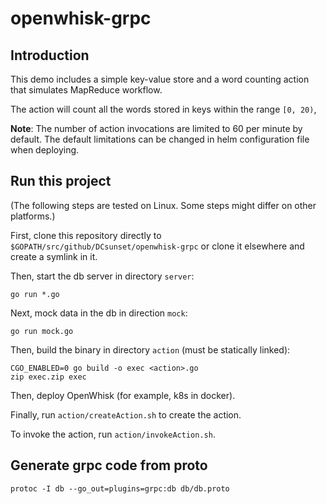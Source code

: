 # openwhisk-grpc

## Introduction

This demo includes a simple key-value store and a word counting action
that simulates MapReduce workflow.

The action will count all the words stored in keys within the range `[0, 20)`,

**Note**:
The number of action invocations are limited to 60 per minute by default.
The default limitations can be changed in helm configuration file when deploying.


## Run this project

(The following steps are tested on Linux.
Some steps might differ on other platforms.)

First, clone this repository directly to `$GOPATH/src/github/DCsunset/openwhisk-grpc`
or clone it elsewhere and create a symlink in it.

Then, start the db server in directory `server`:

```
go run *.go
```

Next, mock data in the db in direction `mock`:

```
go run mock.go
```

Then, build the binary in directory `action` (must be statically linked):

```
CGO_ENABLED=0 go build -o exec <action>.go
zip exec.zip exec
```

Then, deploy OpenWhisk (for example, k8s in docker).

Finally, run `action/createAction.sh` to create the action.

To invoke the action, run `action/invokeAction.sh`.

## Generate grpc code from proto

```
protoc -I db --go_out=plugins=grpc:db db/db.proto
```

